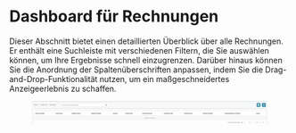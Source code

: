# Dashboard für Rechnungen

Dieser Abschnitt bietet einen detaillierten Überblick über alle Rechnungen. Er enthält eine Suchleiste mit verschiedenen Filtern, die Sie auswählen können, um Ihre Ergebnisse schnell einzugrenzen. Darüber hinaus können Sie die Anordnung der Spaltenüberschriften anpassen, indem Sie die Drag-and-Drop-Funktionalität nutzen, um ein maßgeschneidertes Anzeigeerlebnis zu schaffen.

<figure><img src="../../.gitbook/assets/invoice-dashboard.png" alt=""><figcaption></figcaption></figure>
